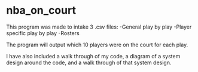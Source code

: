 # nba_on_court
This program was made to intake 3 .csv files:
  -General play by play
  -Player specific play by play
  -Rosters

The program will output which 10 players were on the court for each play.

I have also included a walk through of my code, a diagram of a system design around the code, and a walk through of that system design.

